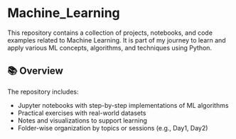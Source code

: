 # Machine_Learning

This repository contains a collection of projects, notebooks, and code examples related to Machine Learning.
It is part of my journey to learn and apply various ML concepts, algorithms, and techniques using Python.

## 📚 Overview

The repository includes:

- Jupyter notebooks with step-by-step implementations of ML algorithms
- Practical exercises with real-world datasets
- Notes and visualizations to support learning
- Folder-wise organization by topics or sessions (e.g., Day1, Day2)
